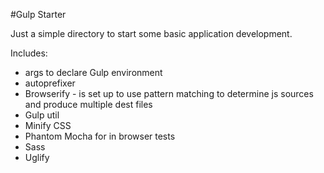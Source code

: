 #Gulp Starter

Just a simple directory to start some basic application development.

Includes: 

* args to declare Gulp environment
* autoprefixer
* Browserify - is set up to use pattern matching to determine js sources and produce multiple dest files
* Gulp util
* Minify CSS
* Phantom Mocha for in browser tests
* Sass
* Uglify


